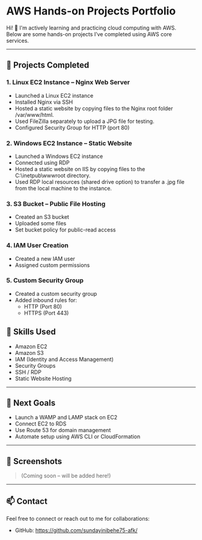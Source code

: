 
# AWS Hands-on Projects Portfolio

Hi! 👋 I'm actively learning and practicing cloud computing with AWS.  
Below are some hands-on projects I’ve completed using AWS core services.

---

## 🚀 Projects Completed

### 1. Linux EC2 Instance – Nginx Web Server
- Launched a Linux EC2 instance
- Installed Nginx via SSH
- Hosted a static website by copying files to the Nginx root folder /var/www/html.
- Used FileZilla separately to upload a JPG file for testing.
- Configured Security Group for HTTP (port 80)

### 2. Windows EC2 Instance – Static Website
- Launched a Windows EC2 instance
- Connected using RDP
- Hosted a static website on IIS by copying files to the C:\inetpub\wwwroot directory.
- Used RDP local resources (shared drive option) to transfer a .jpg file from the local machine to the instance.

### 3. S3 Bucket – Public File Hosting
- Created an S3 bucket
- Uploaded some files
- Set bucket policy for public-read access

### 4. IAM User Creation
- Created a new IAM user
- Assigned custom permissions

### 5. Custom Security Group
- Created a custom security group
- Added inbound rules for:
  - HTTP (Port 80)
  - HTTPS (Port 443)

## 🔧 Skills Used
- Amazon EC2
- Amazon S3
- IAM (Identity and Access Management)
- Security Groups
- SSH / RDP
- Static Website Hosting

---

## 📌 Next Goals
- Launch a WAMP and LAMP stack on EC2
- Connect EC2 to RDS
- Use Route 53 for domain management
- Automate setup using AWS CLI or CloudFormation

---

## 📸 Screenshots
> (Coming soon – will be added here!)

---

## 📫 Contact
Feel free to connect or reach out to me for collaborations:
- GitHub: https://github.com/sundayinibehe75-afk/

